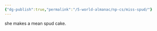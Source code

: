 ```yaml
---
{"dg-publish":true,"permalink":"/5-world-almanac/np-cs/miss-spud/"}
---
```



she makes a mean spud cake.

